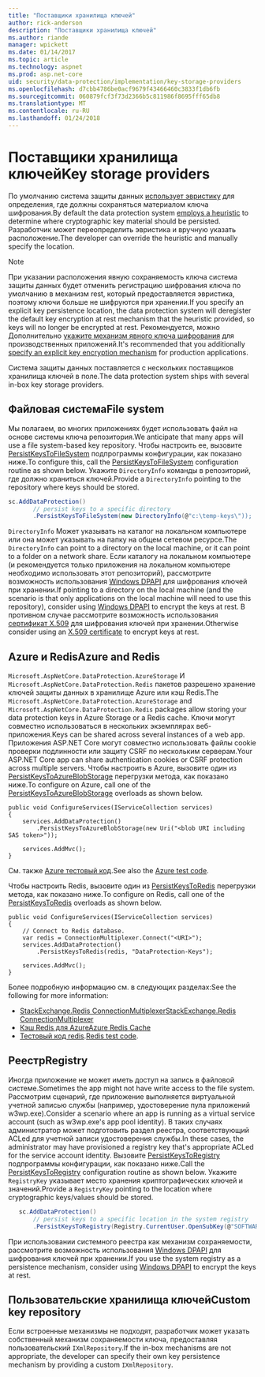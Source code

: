 ```yaml
---
title: "Поставщики хранилища ключей"
author: rick-anderson
description: "Поставщики хранилища ключей"
ms.author: riande
manager: wpickett
ms.date: 01/14/2017
ms.topic: article
ms.technology: aspnet
ms.prod: asp.net-core
uid: security/data-protection/implementation/key-storage-providers
ms.openlocfilehash: d7cbb4786be0acf9679f43466460c3833f1db6fb
ms.sourcegitcommit: 060879fcf3f73d2366b5c811986f8695fff65db8
ms.translationtype: MT
ms.contentlocale: ru-RU
ms.lasthandoff: 01/24/2018
---
```

# <a name="key-storage-providers"></a><span data-ttu-id="434b0-103">Поставщики хранилища ключей</span><span class="sxs-lookup"><span data-stu-id="434b0-103">Key storage providers</span></span>

<a name="data-protection-implementation-key-storage-providers"></a>

<span data-ttu-id="434b0-104">По умолчанию система защиты данных [использует эвристику](xref:security/data-protection/configuration/default-settings) для определения, где должны сохраняться материалом ключа шифрования.</span><span class="sxs-lookup"><span data-stu-id="434b0-104">By default the data protection system [employs a heuristic](xref:security/data-protection/configuration/default-settings) to determine where cryptographic key material should be persisted.</span></span> <span data-ttu-id="434b0-105">Разработчик может переопределить эвристика и вручную указать расположение.</span><span class="sxs-lookup"><span data-stu-id="434b0-105">The developer can override the heuristic and manually specify the location.</span></span>

> [!NOTE]
> <span data-ttu-id="434b0-106">При указании расположения явную сохраняемость ключа система защиты данных будет отменить регистрацию шифрования ключа по умолчанию в механизм rest, который предоставляется эвристика, поэтому ключи больше не шифруются при хранении.</span><span class="sxs-lookup"><span data-stu-id="434b0-106">If you specify an explicit key persistence location, the data protection system will deregister the default key encryption at rest mechanism that the heuristic provided, so keys will no longer be encrypted at rest.</span></span> <span data-ttu-id="434b0-107">Рекомендуется, можно Дополнительно [укажите механизм явного ключа шифрования](key-encryption-at-rest.md#data-protection-implementation-key-encryption-at-rest-providers) для производственных приложений.</span><span class="sxs-lookup"><span data-stu-id="434b0-107">It's recommended that you additionally [specify an explicit key encryption mechanism](key-encryption-at-rest.md#data-protection-implementation-key-encryption-at-rest-providers) for production applications.</span></span>

<span data-ttu-id="434b0-108">Система защиты данных поставляется с нескольких поставщиков хранилища ключей в поле.</span><span class="sxs-lookup"><span data-stu-id="434b0-108">The data protection system ships with several in-box key storage providers.</span></span>

## <a name="file-system"></a><span data-ttu-id="434b0-109">Файловая система</span><span class="sxs-lookup"><span data-stu-id="434b0-109">File system</span></span>

<span data-ttu-id="434b0-110">Мы полагаем, во многих приложениях будет использовать файл на основе системы ключа репозитория.</span><span class="sxs-lookup"><span data-stu-id="434b0-110">We anticipate that many apps will use a file system-based key repository.</span></span> <span data-ttu-id="434b0-111">Чтобы настроить ее, вызовите [PersistKeysToFileSystem](https://github.com/aspnet/DataProtection/blob/rel/1.1.0/src/Microsoft.AspNetCore.DataProtection/DataProtectionBuilderExtensions.cs) подпрограммы конфигурации, как показано ниже.</span><span class="sxs-lookup"><span data-stu-id="434b0-111">To configure this, call the [PersistKeysToFileSystem](https://github.com/aspnet/DataProtection/blob/rel/1.1.0/src/Microsoft.AspNetCore.DataProtection/DataProtectionBuilderExtensions.cs) configuration routine as shown below.</span></span> <span data-ttu-id="434b0-112">Укажите `DirectoryInfo` команды в репозиторий, где должно храниться ключей.</span><span class="sxs-lookup"><span data-stu-id="434b0-112">Provide a `DirectoryInfo` pointing to the repository where keys should be stored.</span></span>

```csharp
sc.AddDataProtection()
       // persist keys to a specific directory
       .PersistKeysToFileSystem(new DirectoryInfo(@"c:\temp-keys\"));
   ```

<span data-ttu-id="434b0-113">`DirectoryInfo` Может указывать на каталог на локальном компьютере или она может указывать на папку на общем сетевом ресурсе.</span><span class="sxs-lookup"><span data-stu-id="434b0-113">The `DirectoryInfo` can point to a directory on the local machine, or it can point to a folder on a network share.</span></span> <span data-ttu-id="434b0-114">Если каталогу на локальном компьютере (и рекомендуется только приложения на локальном компьютере необходимо использовать этот репозиторий), рассмотрите возможность использования [Windows DPAPI](key-encryption-at-rest.md#data-protection-implementation-key-encryption-at-rest) для шифрования ключей при хранении.</span><span class="sxs-lookup"><span data-stu-id="434b0-114">If pointing to a directory on the local machine (and the scenario is that only applications on the local machine will need to use this repository), consider using [Windows DPAPI](key-encryption-at-rest.md#data-protection-implementation-key-encryption-at-rest) to encrypt the keys at rest.</span></span> <span data-ttu-id="434b0-115">В противном случае рассмотрите возможность использования [сертификат X.509](key-encryption-at-rest.md#data-protection-implementation-key-encryption-at-rest) для шифрования ключей при хранении.</span><span class="sxs-lookup"><span data-stu-id="434b0-115">Otherwise consider using an [X.509 certificate](key-encryption-at-rest.md#data-protection-implementation-key-encryption-at-rest) to encrypt keys at rest.</span></span>

## <a name="azure-and-redis"></a><span data-ttu-id="434b0-116">Azure и Redis</span><span class="sxs-lookup"><span data-stu-id="434b0-116">Azure and Redis</span></span>

<span data-ttu-id="434b0-117">`Microsoft.AspNetCore.DataProtection.AzureStorage` И `Microsoft.AspNetCore.DataProtection.Redis` пакетов разрешено хранение ключей защиты данных в хранилище Azure или кэш Redis.</span><span class="sxs-lookup"><span data-stu-id="434b0-117">The `Microsoft.AspNetCore.DataProtection.AzureStorage` and `Microsoft.AspNetCore.DataProtection.Redis` packages allow storing your data protection keys in Azure Storage or a Redis cache.</span></span> <span data-ttu-id="434b0-118">Ключи могут совместно использоваться в нескольких экземплярах веб-приложения.</span><span class="sxs-lookup"><span data-stu-id="434b0-118">Keys can be shared across several instances of a web app.</span></span> <span data-ttu-id="434b0-119">Приложения ASP.NET Core могут совместно использовать файлы cookie проверки подлинности или защиту CSRF по нескольким серверам.</span><span class="sxs-lookup"><span data-stu-id="434b0-119">Your ASP.NET Core app can share authentication cookies or CSRF protection across multiple servers.</span></span> <span data-ttu-id="434b0-120">Чтобы настроить в Azure, вызовите один из [PersistKeysToAzureBlobStorage](https://github.com/aspnet/DataProtection/blob/rel/1.1.0/src/Microsoft.AspNetCore.DataProtection.AzureStorage/AzureDataProtectionBuilderExtensions.cs) перегрузки метода, как показано ниже.</span><span class="sxs-lookup"><span data-stu-id="434b0-120">To configure on Azure, call one of the [PersistKeysToAzureBlobStorage](https://github.com/aspnet/DataProtection/blob/rel/1.1.0/src/Microsoft.AspNetCore.DataProtection.AzureStorage/AzureDataProtectionBuilderExtensions.cs) overloads as shown below.</span></span>

```
public void ConfigureServices(IServiceCollection services)
{
    services.AddDataProtection()
        .PersistKeysToAzureBlobStorage(new Uri("<blob URI including SAS token>"));

    services.AddMvc();
}
```

<span data-ttu-id="434b0-121">См. также [Azure тестовый код](https://github.com/aspnet/DataProtection/blob/rel/1.1.0/samples/AzureBlob/Program.cs).</span><span class="sxs-lookup"><span data-stu-id="434b0-121">See also the [Azure test code](https://github.com/aspnet/DataProtection/blob/rel/1.1.0/samples/AzureBlob/Program.cs).</span></span>

<span data-ttu-id="434b0-122">Чтобы настроить Redis, вызовите один из [PersistKeysToRedis](https://github.com/aspnet/DataProtection/blob/rel/1.1.0/src/Microsoft.AspNetCore.DataProtection.Redis/RedisDataProtectionBuilderExtensions.cs) перегрузки метода, как показано ниже.</span><span class="sxs-lookup"><span data-stu-id="434b0-122">To configure on Redis, call one of the [PersistKeysToRedis](https://github.com/aspnet/DataProtection/blob/rel/1.1.0/src/Microsoft.AspNetCore.DataProtection.Redis/RedisDataProtectionBuilderExtensions.cs) overloads as shown below.</span></span>

```
public void ConfigureServices(IServiceCollection services)
{
    // Connect to Redis database.
    var redis = ConnectionMultiplexer.Connect("<URI>");
    services.AddDataProtection()
        .PersistKeysToRedis(redis, "DataProtection-Keys");

    services.AddMvc();
}
```

<span data-ttu-id="434b0-123">Более подробную информацию см. в следующих разделах:</span><span class="sxs-lookup"><span data-stu-id="434b0-123">See the following for more information:</span></span>

- [<span data-ttu-id="434b0-124">StackExchange.Redis ConnectionMultiplexer</span><span class="sxs-lookup"><span data-stu-id="434b0-124">StackExchange.Redis ConnectionMultiplexer</span></span>](https://github.com/StackExchange/StackExchange.Redis/blob/master/docs/Basics.md)
- [<span data-ttu-id="434b0-125">Кэш Redis для Azure</span><span class="sxs-lookup"><span data-stu-id="434b0-125">Azure Redis Cache</span></span>](https://docs.microsoft.com/azure/redis-cache/cache-dotnet-how-to-use-azure-redis-cache#connect-to-the-cache)
- <span data-ttu-id="434b0-126">[Тестовый код redis](https://github.com/aspnet/DataProtection/blob/rel/1.1.0/samples/Redis/Program.cs).</span><span class="sxs-lookup"><span data-stu-id="434b0-126">[Redis test code](https://github.com/aspnet/DataProtection/blob/rel/1.1.0/samples/Redis/Program.cs).</span></span>

## <a name="registry"></a><span data-ttu-id="434b0-127">Реестр</span><span class="sxs-lookup"><span data-stu-id="434b0-127">Registry</span></span>

<span data-ttu-id="434b0-128">Иногда приложение не может иметь доступ на запись в файловой системе.</span><span class="sxs-lookup"><span data-stu-id="434b0-128">Sometimes the app might not have write access to the file system.</span></span> <span data-ttu-id="434b0-129">Рассмотрим сценарий, где приложение выполняется виртуальной учетной записью службы (например, удостоверение пула приложений w3wp.exe).</span><span class="sxs-lookup"><span data-stu-id="434b0-129">Consider a scenario where an app is running as a virtual service account (such as w3wp.exe's app pool identity).</span></span> <span data-ttu-id="434b0-130">В таких случаях администратор может подготовить раздел реестра, соответствующий ACLed для учетной записи удостоверения службы.</span><span class="sxs-lookup"><span data-stu-id="434b0-130">In these cases, the administrator may have provisioned a registry key that's appropriate ACLed for the service account identity.</span></span> <span data-ttu-id="434b0-131">Вызовите [PersistKeysToRegistry](https://github.com/aspnet/DataProtection/blob/rel/1.1.0/src/Microsoft.AspNetCore.DataProtection/DataProtectionBuilderExtensions.cs) подпрограммы конфигурации, как показано ниже.</span><span class="sxs-lookup"><span data-stu-id="434b0-131">Call the [PersistKeysToRegistry](https://github.com/aspnet/DataProtection/blob/rel/1.1.0/src/Microsoft.AspNetCore.DataProtection/DataProtectionBuilderExtensions.cs) configuration routine as shown below.</span></span> <span data-ttu-id="434b0-132">Укажите `RegistryKey` указывает место хранения криптографических ключей и значений.</span><span class="sxs-lookup"><span data-stu-id="434b0-132">Provide a `RegistryKey` pointing to the location where cryptographic keys/values should be stored.</span></span>

```csharp
   sc.AddDataProtection()
       // persist keys to a specific location in the system registry
       .PersistKeysToRegistry(Registry.CurrentUser.OpenSubKey(@"SOFTWARE\Sample\keys"));
   ```

<span data-ttu-id="434b0-133">При использовании системного реестра как механизм сохраняемости, рассмотрите возможность использования [Windows DPAPI](key-encryption-at-rest.md#data-protection-implementation-key-encryption-at-rest) для шифрования ключей при хранении.</span><span class="sxs-lookup"><span data-stu-id="434b0-133">If you use the system registry as a persistence mechanism, consider using [Windows DPAPI](key-encryption-at-rest.md#data-protection-implementation-key-encryption-at-rest) to encrypt the keys at rest.</span></span>

## <a name="custom-key-repository"></a><span data-ttu-id="434b0-134">Пользовательские хранилища ключей</span><span class="sxs-lookup"><span data-stu-id="434b0-134">Custom key repository</span></span>

<span data-ttu-id="434b0-135">Если встроенные механизмы не подходят, разработчик может указать собственный механизм сохраняемости ключа, предоставляя пользовательский `IXmlRepository`.</span><span class="sxs-lookup"><span data-stu-id="434b0-135">If the in-box mechanisms are not appropriate, the developer can specify their own key persistence mechanism by providing a custom `IXmlRepository`.</span></span>
